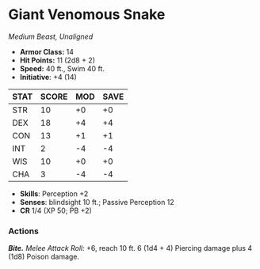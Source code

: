 # Giant Venomous Snake

*Medium Beast, Unaligned*

- **Armor Class:** 14
- **Hit Points:** 11 (2d8 + 2)
- **Speed:** 40 ft., Swim 40 ft.
- **Initiative**: +4 (14)

|STAT|SCORE|MOD|SAVE|
| --- | --- | --- | ---- |
| STR | 10 | +0 | +0 |
| DEX | 18 | +4 | +4 |
| CON | 13 | +1 | +1 |
| INT | 2 | -4 | -4 |
| WIS | 10 | +0 | +0 |
| CHA | 3 | -4 | -4 |

- **Skills**: Perception +2
- **Senses**: blindsight 10 ft.; Passive Perception 12
- **CR** 1/4 (XP 50; PB +2)

### Actions

***Bite.*** *Melee Attack Roll:* +6, reach 10 ft. 6 (1d4 + 4) Piercing damage plus 4 (1d8) Poison damage.
